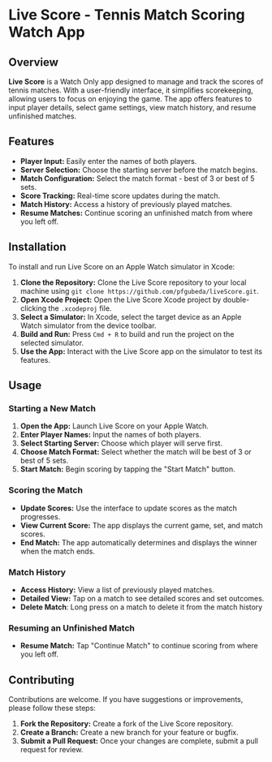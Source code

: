 # Live Score - Tennis Match Scoring Watch App

## Overview

**Live Score** is a Watch Only app designed to manage and track the scores of tennis matches. With a user-friendly interface, it simplifies scorekeeping, allowing users to focus on enjoying the game. The app offers features to input player details, select game settings, view match history, and resume unfinished matches.

## Features

- **Player Input:** Easily enter the names of both players.
- **Server Selection:** Choose the starting server before the match begins.
- **Match Configuration:** Select the match format - best of 3 or best of 5 sets.
- **Score Tracking:** Real-time score updates during the match.
- **Match History:** Access a history of previously played matches.
- **Resume Matches:** Continue scoring an unfinished match from where you left off.

## Installation

To install and run Live Score on an Apple Watch simulator in Xcode:

1. **Clone the Repository:** Clone the Live Score repository to your local machine using `git clone https://github.com/pfgubeda/liveScore.git`.
2. **Open Xcode Project:** Open the Live Score Xcode project by double-clicking the `.xcodeproj` file.
3. **Select a Simulator:** In Xcode, select the target device as an Apple Watch simulator from the device toolbar.
4. **Build and Run:** Press `Cmd + R` to build and run the project on the selected simulator.
5. **Use the App:** Interact with the Live Score app on the simulator to test its features.


## Usage

### Starting a New Match

1. **Open the App:** Launch Live Score on your Apple Watch.
2. **Enter Player Names:** Input the names of both players.
3. **Select Starting Server:** Choose which player will serve first.
4. **Choose Match Format:** Select whether the match will be best of 3 or best of 5 sets.
5. **Start Match:** Begin scoring by tapping the "Start Match" button.

### Scoring the Match

- **Update Scores:** Use the interface to update scores as the match progresses.
- **View Current Score:** The app displays the current game, set, and match scores.
- **End Match:** The app automatically determines and displays the winner when the match ends.

### Match History

- **Access History:** View a list of previously played matches.
- **Detailed View:** Tap on a match to see detailed scores and set outcomes.
- **Delete Match**: Long press on a match to delete it from the match history

### Resuming an Unfinished Match

- **Resume Match:** Tap "Continue Match" to continue scoring from where you left off.

## Contributing

Contributions are welcome. If you have suggestions or improvements, please follow these steps:

1. **Fork the Repository:** Create a fork of the Live Score repository.
2. **Create a Branch:** Create a new branch for your feature or bugfix.
3. **Submit a Pull Request:** Once your changes are complete, submit a pull request for review.
